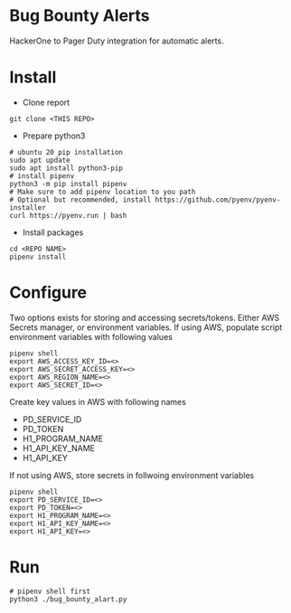 # Bug Bounty Alerts
HackerOne to Pager Duty integration for automatic alerts.

# Install
* Clone report
```
git clone <THIS REPO>
```
* Prepare python3
```
# ubuntu 20 pip installation
sudo apt update
sudo apt install python3-pip
# install pipenv
python3 -m pip install pipenv
# Make sure to add pipenv location to you path
# Optional but recommended, install https://github.com/pyenv/pyenv-installer
curl https://pyenv.run | bash
```
* Install packages
```
cd <REPO NAME>
pipenv install
```
# Configure
Two options exists for storing and accessing secrets/tokens. Either AWS Secrets manager, or environment variables.
If using AWS, populate script environment variables with following values
```
pipenv shell
export AWS_ACCESS_KEY_ID=<>
export AWS_SECRET_ACCESS_KEY=<>
export AWS_REGION_NAME=<>
export AWS_SECRET_ID=<>
```
Create key values in AWS with following names
* PD_SERVICE_ID
* PD_TOKEN
* H1_PROGRAM_NAME
* H1_API_KEY_NAME
* H1_API_KEY

If not using AWS, store secrets in follwoing environment variables
```
pipenv shell
export PD_SERVICE_ID=<>
export PD_TOKEN=<>
export H1_PROGRAM_NAME=<>
export H1_API_KEY_NAME=<>
export H1_API_KEY=<>
```
# Run
```
# pipenv shell first
python3 ./bug_bounty_alart.py
```

